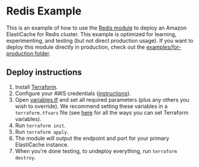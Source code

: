 # Redis Example

This is an example of how to use the [Redis module](/modules/data-stores/redis) to deploy an Amazon ElastiCache for Redis cluster.
This example is optimized for learning, experimenting, and testing (but not direct production usage).
If you want to deploy this module directly in production, check out the [examples/for-production folder](/examples/for-production).

## Deploy instructions

1. Install [Terraform](https://www.terraform.io/).
1. Configure your AWS credentials
   ([instructions](https://blog.gruntwork.io/a-comprehensive-guide-to-authenticating-to-aws-on-the-command-line-63656a686799)).
1. Open [variables.tf](variables.tf) and set all required parameters (plus any others you wish to override). We
   recommend setting these variables in a `terraform.tfvars` file (see
   [here](https://www.terraform.io/docs/configuration/variables.html#assigning-values-to-root-module-variables) for all
   the ways you can set Terraform variables).
1. Run `terraform init`.
1. Run `terraform apply`.
1. The module will output the endpoint and port for your primary ElastiCache instance.
1. When you're done testing, to undeploy everything, run `terraform destroy`.

